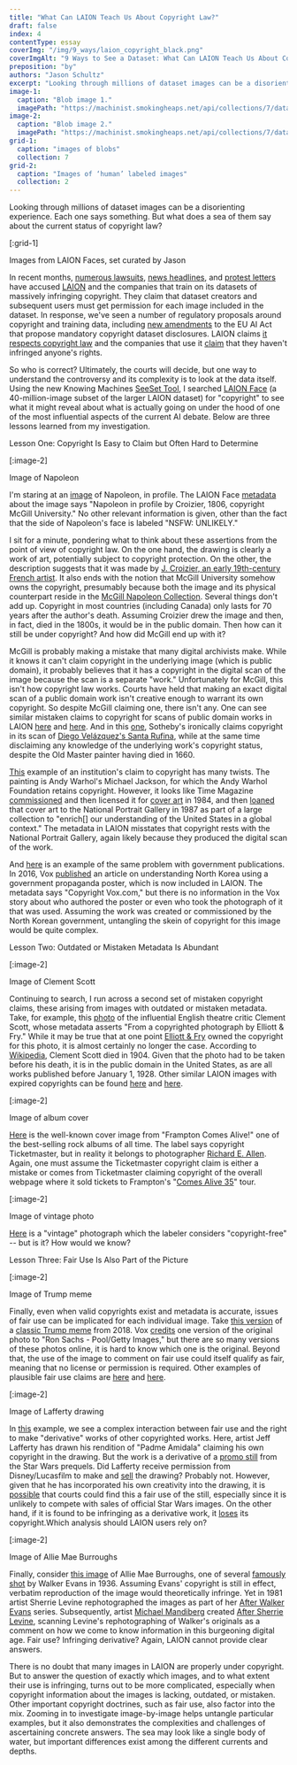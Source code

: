 ```yaml
---
title: "What Can LAION Teach Us About Copyright Law?"
draft: false
index: 4
contentType: essay
coverImg: "/img/9_ways/laion_copyright_black.png"
coverImgAlt: "9 Ways to See a Dataset: What Can LAION Teach Us About Copyright Law?"
preposition: "by"
authors: "Jason Schultz"
excerpt: "Looking through millions of dataset images can be a disorienting experience. Each one says something. But what does a sea of them say about the current status of copyright law?"
image-1:
  caption: "Blob image 1."
  imagePath: "https://machinist.smokingheaps.net/api/collections/7/data/82060419"
image-2:
  caption: "Blob image 2."
  imagePath: "https://machinist.smokingheaps.net/api/collections/7/data/82060419"
grid-1:
  caption: "images of blobs"
  collection: 7
grid-2:
  caption: "Images of ‘human’ labeled images"
  collection: 2
---
```


Looking through millions of dataset images can be a disorienting experience. Each one says something. But what does a sea of them say about the current status of copyright law?  

[:grid-1]

Images from LAION Faces, set curated by Jason  

In recent months, [numerous lawsuits](https://www.saverilawfirm.com/our-cases/ai-artgenerators-copyright-litigation), [news headlines](https://www.vice.com/en/article/3ad58k/ai-is-probably-using-your-images-and-its-not-easy-to-opt-out), and [protest letters](https://artisticinquiry.org/AI-Open-Letter) have accused [LAION](https://laion.ai/) and the companies that train on its datasets of massively infringing copyright. They claim that dataset creators and subsequent users must get permission for each image included in the dataset. In response, we've seen a number of regulatory proposals around copyright and training data, including [new amendments](https://www.reuters.com/technology/eu-lawmakers-committee-reaches-deal-artificial-intelligence-act-2023-04-27/) to the EU AI Act that propose mandatory copyright dataset disclosures. LAION claims [it respects copyright law](https://laion.ai/faq/) and the companies that use it [claim](https://www.techdirt.com/2023/04/21/stability-ai-and-deviantart-ask-court-to-dismiss-artists-silly-lawsuit-against-generative-art/) that they haven't infringed anyone's rights.  

So who is correct? Ultimately, the courts will decide, but one way to understand the controversy and its complexity is to look at the data itself. Using the new Knowing Machines [SeeSet Tool](https://machinist.smokingheaps.net/datasets/), I searched [LAION Face](https://machinist.smokingheaps.net/datasets/8) (a 40-million-image subset of the larger LAION dataset) for "copyright" to see what it might reveal about what is actually going on under the hood of one of the most influential aspects of the current AI debate. Below are three lessons learned from my investigation.  

Lesson One: Copyright Is Easy to Claim but Often Hard to Determine  

[:image-2]

Image of Napoleon  

I'm staring at an [image](https://machinist.smokingheaps.net/api/datasets/8/files/77663187) of Napoleon, in profile. The LAION Face [metadata](https://machinist.smokingheaps.net/datasets/8?q=copyright&page=7&size=50&details=78676939) about the image says "Napoleon in profile by Croizier, 1806, copyright McGill University." No other relevant information is given, other than the fact that the side of Napoleon's face is labeled "NSFW: UNLIKELY."  

I sit for a minute, pondering what to think about these assertions from the point of view of copyright law. On the one hand, the drawing is clearly a work of art, potentially subject to copyright protection. On the other, the description suggests that it was made by [J. Croizier, an early 19th-century French artist](https://www.mutualart.com/Artist/J--Croizier/0A2B0607BC516D24). It also ends with the notion that McGill University somehow owns the copyright, presumably because both the image and its physical counterpart reside in the [McGill Napoleon Collection](https://digital.library.mcgill.ca/napoleon//search/printsdetail.php?ID=2540&doctype=Prints&sitelanguage=english&referer=detail). Several things don't add up. Copyright in most countries (including Canada) only lasts for 70 years after the author's death. Assuming Croizier drew the image and then, in fact, died in the 1800s, it would be in the public domain. Then how can it still be under copyright? And how did McGill end up with it?  

McGill is probably making a mistake that many digital archivists make. While it knows it can't claim copyright in the underlying image (which is public domain), it probably believes that it has a copyright in the digital scan of the image because the scan is a separate "work." Unfortunately for McGill, this isn't how copyright law works. Courts have held that making an exact digital scan of a public domain work isn't creative enough to warrant its own copyright. So despite McGill claiming one, there isn't any. One can see similar mistaken claims to copyright for scans of public domain works in LAION [here](https://machinist.smokingheaps.net/datasets/8?q=copyright&page=17&size=50&details=77721801) and [here](https://machinist.smokingheaps.net/datasets/8?q=copyright&page=15&size=50&details=77966835). And in this [one](https://machinist.smokingheaps.net/datasets/8?q=copyright&page=8&size=50&details=78603717), Sotheby's ironically claims copyright in its scan of [Diego Velázquez's Santa Rufina](https://www.sothebys.com/en/auctions/ecatalogue/2007/old-master-paintings-evening-l07031/lot.59.html), while at the same time disclaiming any knowledge of the underlying work's copyright status, despite the Old Master painter having died in 1660\.  

[This](https://machinist.smokingheaps.net/datasets/8?q=copyright&page=7&size=50&details=79029811) example of an institution's claim to copyright has many twists. The painting is Andy Warhol's Michael Jackson, for which the Andy Warhol Foundation retains copyright. However, it looks like Time Magazine [commissioned](https://www.facebook.com/michaeljackson/posts/time-magazine-commissioned-andy-warhol-to-paint-a-portrait-for-its-march-1984-co/10157182355676473/) and then licensed it for [cover art](https://content.time.com/time/covers/0,16641,19840319,00.html) in 1984, and then [loaned](https://npg.si.edu/object/npg_NPG.86.TC14) that cover art to the National Portrait Gallery in 1987 as part of a large collection to "enrich\[\] our understanding of the United States in a global context." The metadata in LAION misstates that copyright rests with the National Portrait Gallery, again likely because they produced the digital scan of the work.  

And [here](https://machinist.smokingheaps.net/datasets/8?q=copyright&page=10&size=50&details=78408202) is an example of the same problem with government publications. In 2016, Vox [published](https://www.vox.com/2016/1/6/10724334/north-korea-history) an article on understanding North Korea using a government propaganda poster, which is now included in LAION. The metadata says "Copyright Vox.com," but there is no information in the Vox story about who authored the poster or even who took the photograph of it that was used. Assuming the work was created or commissioned by the North Korean government, untangling the skein of copyright for this image would be quite complex.  

Lesson Two: Outdated or Mistaken Metadata Is Abundant  

[:image-2]

Image of Clement Scott  

Continuing to search, I run across a second set of mistaken copyright claims, these arising from images with outdated or mistaken metadata. Take, for example, this [photo](https://machinist.smokingheaps.net/datasets/8?q=copyright&page=12&size=50&details=78191526) of the influential English theatre critic Clement Scott, whose metadata asserts "From a copyrighted photograph by Elliott & Fry." While it may be true that at one point [Elliott & Fry](https://en.wikipedia.org/wiki/Elliott_%26_Fry) owned the copyright for this photo, it is almost certainly no longer the case. According to [Wikipedia](https://en.wikipedia.org/wiki/Clement_Scott), Clement Scott died in 1904\. Given that the photo had to be taken before his death, it is in the public domain in the United States, as are all works published before January 1, 1928\. Other similar LAION images with expired copyrights can be found [here](https://machinist.smokingheaps.net/datasets/8?q=copyright&page=14&size=50&details=78001621) and [here](https://machinist.smokingheaps.net/datasets/8?q=copyright&page=15&size=50&details=77939530).  

[:image-2]

Image of album cover  

[Here](https://machinist.smokingheaps.net/datasets/8?q=copyright&page=7&size=50&details=79239582) is the well-known cover image from "Frampton Comes Alive!" one of the best-selling rock albums of all time. The label says copyright Ticketmaster, but in reality it belongs to photographer [Richard E. Allen](https://rockpopgallery.typepad.com/rockpop_gallery_news/2007/04/cover_story_fra.html). Again, one must assume the Ticketmaster copyright claim is either a mistake or comes from Ticketmaster claiming copyright of the overall webpage where it sold tickets to Frampton's "[Comes Alive 35](https://www.staugustine.com/story/entertainment/arts/2011/05/24/evening-peter-frampton/16194056007/)" tour.  

[:image-2]

Image of vintage photo  

[Here](https://machinist.smokingheaps.net/datasets/8?q=copyright&page=10&size=50&details=78327143) is a "vintage" photograph which the labeler considers "copyright-free" -- but is it? How would we know?  

Lesson Three: Fair Use Is Also Part of the Picture  

[:image-2]

Image of Trump meme  

Finally, even when valid copyrights exist and metadata is accurate, issues of fair use can be implicated for each individual image. Take [this version](https://machinist.smokingheaps.net/datasets/8?q=fair%2Buse&page=2&size=250&details=42850351) of a [classic Trump meme](https://imgflip.com/memegenerator/Trump-Bill-Signing) from 2018\. Vox [credits](https://www.vox.com/policy-and-politics/2018/3/23/17156900/omnibus-spending-bill-trump-statement) one version of the original photo to "Ron Sachs - Pool/Getty Images," but there are so many versions of these photos online, it is hard to know which one is the original. Beyond that, the use of the image to comment on fair use could itself qualify as fair, meaning that no license or permission is required. Other examples of plausible fair use claims are [here](https://machinist.smokingheaps.net/datasets/8?q=fair%2Buse&page=2&size=250&details=49678826) and [here](https://machinist.smokingheaps.net/datasets/8?q=fair%2Buse&page=0&size=50&details=79143291).  

[:image-2]

Image of Lafferty drawing  

In [this](https://machinist.smokingheaps.net/datasets/8?q=copyright&page=11&size=50&details=78288479) example, we see a complex interaction between fair use and the right to make "derivative" works of other copyrighted works. Here, artist Jeff Lafferty has drawn his rendition of "Padme Amidala" claiming his own copyright in the drawing. But the work is a derivative of a [promo still](https://www.ebay.com/itm/363071775930) from the Star Wars prequels. Did Lafferty receive permission from Disney/Lucasfilm to make and [sell](https://www.behance.net/gallery/18245701/Padme-with-Blaster?locale=en_US) the drawing? Probably not. However, given that he has incorporated his own creativity into the drawing, it is [possible](https://www.supremecourt.gov/opinions/22pdf/21-869_87ad.pdf) that courts could find this a fair use of the still, especially since it is unlikely to compete with sales of official Star Wars images. On the other hand, if it is found to be infringing as a derivative work, it [loses](https://www.law.cornell.edu/uscode/text/17/103) its copyright.Which analysis should LAION users rely on?  

[:image-2]

Image of Allie Mae Burroughs  

Finally, consider [this image](https://machinist.smokingheaps.net/datasets/8?q=copyright&page=15&size=50&details=77926428) of Allie Mae Burroughs, one of several [famously shot](https://www.metmuseum.org/art/collection/search/284685) by Walker Evans in 1936\. Assuming Evans' copyright is still in effect, verbatim reproduction of the image would theoretically infringe. Yet in 1981 artist Sherrie Levine rephotographed the images as part of her [After Walker Evans](https://www.metmuseum.org/art/collection/search/267214) series. Subsequently, artist [Michael Mandiberg](https://www.mandiberg.com/) created [After Sherrie Levine](https://www.aftersherrielevine.com/), scanning Levine's rephotographing of Walker's originals as a comment on how we come to know information in this burgeoning digital age. Fair use? Infringing derivative? Again, LAION cannot provide clear answers.  

There is no doubt that many images in LAION are properly under copyright. But to answer the question of exactly which images, and to what extent their use is infringing, turns out to be more complicated, especially when copyright information about the images is lacking, outdated, or mistaken. Other important copyright doctrines, such as fair use, also factor into the mix. Zooming in to investigate image-by-image helps untangle particular examples, but it also demonstrates the complexities and challenges of ascertaining concrete answers. The sea may look like a single body of water, but important differences exist among the different currents and depths.

